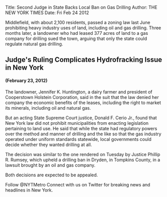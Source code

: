 Title: Second Judge in State Backs Local Ban on Gas Drilling
Author: THE NEW YORK TIMES
Date: Fri Feb 24 2012

Middlefield, with about 2,100 residents, passed a zoning law last June
prohibiting heavy industry uses of land, including oil and gas drilling. Three
months later, a landowner who had leased 377 acres of land to a gas company for
drilling sued the town, arguing that only the state could regulate natural gas
drilling.

##   Judge's Ruling Complicates Hydrofracking Issue in New York ##
#### (February 23, 2012) ####

The landowner, Jennifer K. Huntington, a dairy farmer and president of
Cooperstown Holstein Corporation, said in the suit that the law denied her
company the economic benefits of the leases, including the right to market
its minerals, including oil and natural gas.

But an acting State Supreme Court justice, Donald F. Cerio Jr., found that New
York law did not prohibit municipalities from enacting legislation pertaining
to land use. He said that while the state had regulatory powers over the method
and manner of drilling and the like so that the gas industry operated under
uniform standards statewide, local governments could decide whether they wanted
drilling at all.

The decision was similar to the one rendered on Tuesday by Justice Phillip R.
Rumsey, which upheld a drilling ban in Dryden, in Tompkins County, in a lawsuit
brought by an oil and gas company.

Both decisions are expected to be appealed.

Follow @NYTMetro
Connect with us on Twitter for breaking news and headlines in New York.
